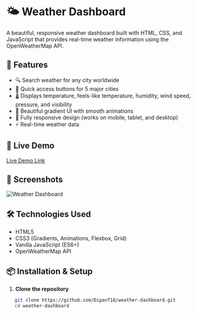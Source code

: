 # 🌤️ Weather Dashboard

A beautiful, responsive weather dashboard built with HTML, CSS, and JavaScript that provides real-time weather information using the OpenWeatherMap API.

## 🌟 Features

- 🔍 Search weather for any city worldwide
- 🎯 Quick access buttons for 5 major cities
- 🌡️ Displays temperature, feels-like temperature, humidity, wind speed, pressure, and visibility
- 🎨 Beautiful gradient UI with smooth animations
- 📱 Fully responsive design (works on mobile, tablet, and desktop)
- ⚡ Real-time weather data

## 🚀 Live Demo

[Live Demo Link](https://dipant18.github.io/weather-dashboard/)

## 📸 Screenshots

![Weather Dashboard](weatherappss.png)

## 🛠️ Technologies Used

- HTML5
- CSS3 (Gradients, Animations, Flexbox, Grid)
- Vanilla JavaScript (ES6+)
- OpenWeatherMap API

## 📦 Installation & Setup

1. **Clone the repository**
```bash
   git clone https://github.com/DipanT18/weather-dashboard.git
   cd weather-dashboard
